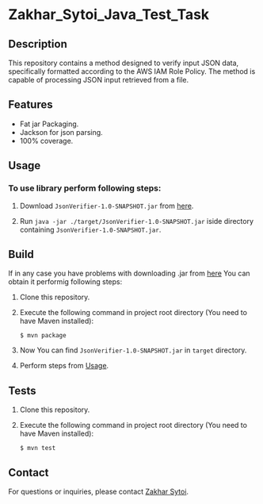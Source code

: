# Zakhar_Sytoi_Java_Test_Task

## Description

This repository contains a method designed to verify input JSON data, specifically formatted according to the AWS IAM Role Policy. The method is capable of processing JSON input retrieved from a file.

## Features

- Fat jar Packaging.
- Jackson for json parsing.
- 100% coverage.

## Usage

### To use library perform following steps:

  1. Download `JsonVerifier-1.0-SNAPSHOT.jar` from [here](https://drive.google.com/file/d/1y8PK_wynjT3wlyhcbB14i3dZE8b7YFuP/view?usp=sharing).

  2. Run `java -jar ./target/JsonVerifier-1.0-SNAPSHOT.jar` iside directory containing `JsonVerifier-1.0-SNAPSHOT.jar`.

## Build
If in any case you have problems with downloading .jar from [here](https://drive.google.com/file/d/1y8PK_wynjT3wlyhcbB14i3dZE8b7YFuP/view?usp=sharing)
You can obtain it performig following steps:
1. Clone this repository.
2. Execute the following command in project root directory (You need to have Maven installed):

   `$ mvn package`
3. Now You can find `JsonVerifier-1.0-SNAPSHOT.jar` in `target` directory.
4. Perform steps from [Usage](#usage).

## Tests
1. Clone this repository.
2. Execute the following command in project root directory (You need to have Maven installed):

   `$ mvn test`

## Contact

For questions or inquiries, please contact [Zakhar Sytoi](mailto:zakharsytoi@gmail.com).
